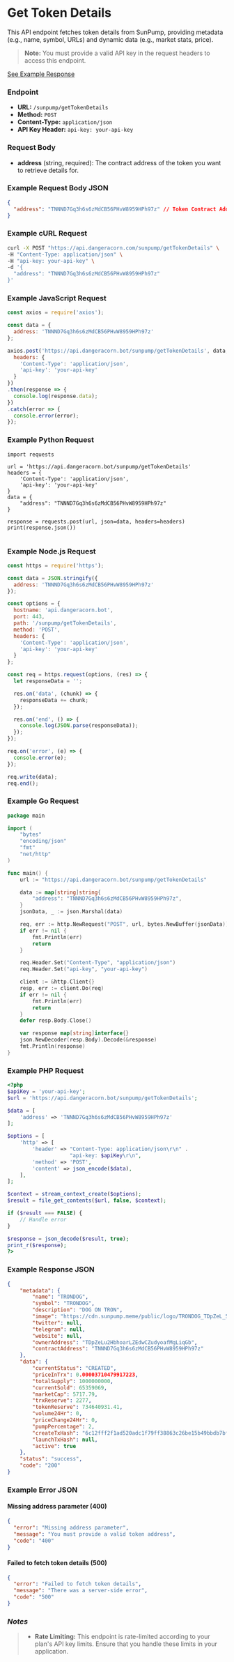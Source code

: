 # Get Token Details
  This API endpoint fetches token details from SunPump, providing metadata
  (e.g., name, symbol, URLs) and dynamic data (e.g., market stats, price).
> **Note:** You must provide a valid API key in the request headers to access this endpoint.

<a href="#example-response-json">See Example Response</a>

### Endpoint

* **URL:** `/sunpump/getTokenDetails`
* **Method:** `POST`
* **Content-Type:** `application/json`
* **API Key Header:** `api-key: your-api-key`

### Request Body

* **address** (string, required): The contract address of the token you want to retrieve details for.

### Example Request Body JSON

```json
{
  "address": "TNNND7Gq3h6s6zMdCB56PHvW8959HPh97z" // Token Contract Address
}
```

### Example cURL Request

```sh
curl -X POST "https://api.dangeracorn.com/sunpump/getTokenDetails" \
-H "Content-Type: application/json" \
-H "api-key: your-api-key" \
-d '{
  "address": "TNNND7Gq3h6s6zMdCB56PHvW8959HPh97z"
}'
```

### Example JavaScript Request

```javascript
const axios = require('axios');

const data = {
  address: 'TNNND7Gq3h6s6zMdCB56PHvW8959HPh97z'
};

axios.post('https://api.dangeracorn.bot/sunpump/getTokenDetails', data, {
  headers: {
    'Content-Type': 'application/json',
    'api-key': 'your-api-key'
  }
})
.then(response => {
  console.log(response.data);
})
.catch(error => {
  console.error(error);
});

```
### Example Python Request

<pre class="language-python" data-title="pip install requests"><code class="lang-python">import requests
<strong>
</strong>url = 'https://api.dangeracorn.bot/sunpump/getTokenDetails'
headers = {
    'Content-Type': 'application/json',
    'api-key': 'your-api-key'
}
data = {
    "address": "TNNND7Gq3h6s6zMdCB56PHvW8959HPh97z"
}

response = requests.post(url, json=data, headers=headers)
print(response.json())

</code></pre>
### Example Node.js Request

```javascript
const https = require('https');

const data = JSON.stringify({
  address: 'TNNND7Gq3h6s6zMdCB56PHvW8959HPh97z'
});

const options = {
  hostname: 'api.dangeracorn.bot',
  port: 443,
  path: '/sunpump/getTokenDetails',
  method: 'POST',
  headers: {
    'Content-Type': 'application/json',
    'api-key': 'your-api-key'
  }
};

const req = https.request(options, (res) => {
  let responseData = '';

  res.on('data', (chunk) => {
    responseData += chunk;
  });

  res.on('end', () => {
    console.log(JSON.parse(responseData));
  });
});

req.on('error', (e) => {
  console.error(e);
});

req.write(data);
req.end();

```
### Example Go Request

```go
package main

import (
	"bytes"
	"encoding/json"
	"fmt"
	"net/http"
)

func main() {
	url := "https://api.dangeracorn.bot/sunpump/getTokenDetails"

	data := map[string]string{
		"address": "TNNND7Gq3h6s6zMdCB56PHvW8959HPh97z",
	}
	jsonData, _ := json.Marshal(data)

	req, err := http.NewRequest("POST", url, bytes.NewBuffer(jsonData))
	if err != nil {
		fmt.Println(err)
		return
	}

	req.Header.Set("Content-Type", "application/json")
	req.Header.Set("api-key", "your-api-key")

	client := &http.Client{}
	resp, err := client.Do(req)
	if err != nil {
		fmt.Println(err)
		return
	}
	defer resp.Body.Close()

	var response map[string]interface{}
	json.NewDecoder(resp.Body).Decode(&response)
	fmt.Println(response)
}

```
### Example PHP Request

```php
<?php
$apiKey = 'your-api-key';
$url = 'https://api.dangeracorn.bot/sunpump/getTokenDetails';

$data = [
    'address' => 'TNNND7Gq3h6s6zMdCB56PHvW8959HPh97z'
];

$options = [
    'http' => [
        'header' => "Content-Type: application/json\r\n" .
                    "api-key: $apiKey\r\n",
        'method' => 'POST',
        'content' => json_encode($data),
    ],
];

$context = stream_context_create($options);
$result = file_get_contents($url, false, $context);

if ($result === FALSE) {
    // Handle error
}

$response = json_decode($result, true);
print_r($response);
?>

```
### Example Response JSON

```json
{
    "metadata": {
        "name": "TRONDOG",
        "symbol": "TRONDOG",
        "description": "DOG ON TRON",
        "image": "https://cdn.sunpump.meme/public/logo/TRONDOG_TDpZeL_5PshTZjrCHc1.jpg",
        "twitter": null,
        "telegram": null,
        "website": null,
        "ownerAddress": "TDpZeLu2HbhoarLZEdwCZudyoafMgLiqGb",
        "contractAddress": "TNNND7Gq3h6s6zMdCB56PHvW8959HPh97z"
    },
    "data": {
        "currentStatus": "CREATED",
        "priceInTrx": 0.00003710479917223,
        "totalSupply": 1000000000,
        "currentSold": 65359069,
        "marketCap": 5717.79,
        "trxReserve": 2277,
        "tokenReserve": 734640931.41,
        "volume24Hr": 0,
        "priceChange24Hr": 0,
        "pumpPercentage": 2,
        "createTxHash": "6c12fff2f1ad520adc1f79ff38863c26be15b49bbdb7bfee83833876fb452109",
        "launchTxHash": null,
        "active": true
    },
    "status": "success",
    "code": "200"
}
```

### Example Error JSON

#### Missing address parameter (400)

```json
{
  "error": "Missing address parameter",
  "message": "You must provide a valid token address",
  "code": "400"
}
```

#### Failed to fetch token details (500)

```json
{
  "error": "Failed to fetch token details",
  "message": "There was a server-side error",
  "code": "500"
}
```

### _Notes_

> * **Rate Limiting:** This endpoint is rate-limited according to your plan's API key limits. Ensure that you handle these limits in your application.
